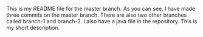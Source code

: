 This is my README file for the master branch. As you can see, I have made three commits on the master branch. There are also two other branches called branch-1 and branch-2. I also have a java file in the repository. 
This is my short description.
